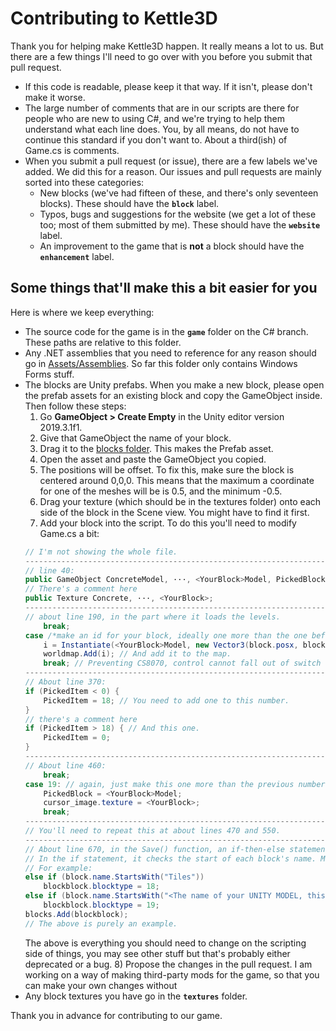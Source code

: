 Contributing to Kettle3D
===

Thank you for helping make Kettle3D happen. It really means a lot to us. But there are a few things I'll need to go over with you before you submit that pull request.

- If this code is readable, please keep it that way. If it isn't, please don't make it worse.
- The large number of comments that are in our scripts are there for people who are new to using C#, and we're trying to help them understand what each line does. You, by all means, do not have to continue this standard if you don't want to. About a third(ish) of Game.cs is comments.
- When you submit a pull request (or issue), there are a few labels we've added. We did this for a reason. Our issues and pull requests are mainly sorted into these categories:
  * New blocks (we've had fifteen of these, and there's only seventeen blocks). These should have the **`block`** label.
  * Typos, bugs and suggestions for the website (we get a lot of these too; most of them submitted by me). These should have the **`website`** label.
  * An improvement to the game that is **not** a block should have the **`enhancement`** label.

Some things that'll make this a bit easier for you
---
Here is where we keep everything:
- The source code for the game is in the **`game`** folder on the C# branch. These paths are relative to this folder.
- Any .NET assemblies that you need to reference for any reason should go in [Assets/Assemblies](https://github.com/Kettle3D/Kettle3D/tree/C%23/game/Assets/Assemblies). So far this folder only contains Windows Forms stuff.
- The blocks are Unity prefabs. When you make a new block, please open the prefab assets for an existing block and copy the GameObject inside. Then follow these steps:
  1) Go **GameObject > Create Empty** in the Unity editor version 2019.3.1f1.
  2) Give that GameObject the name of your block.
  3) Drag it to the [blocks folder](https://github.com/Kettle3D/Kettle3D/tree/C%23/game/Assets/blocks). This makes the Prefab asset.
  4) Open the asset and paste the GameObject you copied.
  5) The positions will be offset. To fix this, make sure the block is centered around 0,0,0. This means that the maximum a coordinate for one of the meshes will be is 0.5, and the minimum -0.5.
  6) Drag your texture (which should be in the textures folder)  onto each side of the block in the Scene view. You might have to find it first.
  7) Add your block into the script. To do this you'll need to modify Game.cs a bit:
  ```csharp
  // I'm not showing the whole file.
  ----------------------------------------------------------------------------------------------------------------------------------------------------------------
  // line 40:
  public GameObject ConcreteModel, ···, <YourBlock>Model, PickedBlock; // Replace <YourBlock> with the name for your block.
  // There's a comment here
  public Texture Concrete, ···, <YourBlock>;
  ----------------------------------------------------------------------------------------------------------------------------------------------------------------
  // about line 190, in the part where it loads the levels.
      break;
  case /*make an id for your block, ideally one more than the one before.*/ 19: // If the block ID of this block matches the one you made
      i = Instantiate(<YourBlock>Model, new Vector3(block.posx, block.posy, block.posz), Quaternion.identity); // Copy an instance of that block.
      worldmap.Add(i); // And add it to the map.
      break; // Preventing CS8070, control cannot fall out of switch statement
  ----------------------------------------------------------------------------------------------------------------------------------------------------------------
  // About line 370:
  if (PickedItem < 0) {
      PickedItem = 18; // You need to add one to this number.
  }
  // there's a comment here
  if (PickedItem > 18) { // And this one.
      PickedItem = 0;
  }
  ----------------------------------------------------------------------------------------------------------------------------------------------------------------
  // About line 460:
      break;
  case 19: // again, just make this one more than the previous number.
      PickedBlock = <YourBlock>Model;
      cursor_image.texture = <YourBlock>;
      break;
  ----------------------------------------------------------------------------------------------------------------------------------------------------------------
  // You'll need to repeat this at about lines 470 and 550.
  ----------------------------------------------------------------------------------------------------------------------------------------------------------------
  // About line 670, in the Save() function, an if-then-else statement checks what block each GameObject is before saving it.
  // In the if statement, it checks the start of each block's name. Make sure this is the name of the Unity model, NOT the block name. It is best if these are both the same though.
  // For example:
  else if (block.name.StartsWith("Tiles"))
      blockblock.blocktype = 18;
  else if (block.name.StartsWith("<The name of your UNITY MODEL, this is very important>"))
      blockblock.blocktype = 19;
  blocks.Add(blockblock);
  // The above is purely an example.
  ```
  The above is everything you should need to change on the scripting side of things, you may see other stuff but that's probably either deprecated or a bug.
  8) Propose the changes in the pull request. I am working on a way of making third-party mods for the game, so that you can make your own changes without 
- Any block textures you have go in the **`textures`** folder.

Thank you in advance for contributing to our game.
